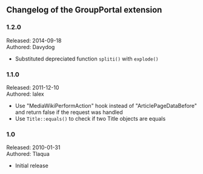 ## Changelog of the GroupPortal extension

### 1.2.0

Released: 2014-09-18  
Authored: Davydog

* Substituted depreciated function ``spliti()`` with ``explode()``


### 1.1.0

Released: 2011-12-10  
Authored: Ialex

* Use "MediaWikiPerformAction" hook instead of "ArticlePageDataBefore" and return false if the request was handled
* Use ``Title::equals()`` to check if two Title objects are equals


### 1.0

Released: 2010-01-31  
Authored: Tlaqua

* Initial release
